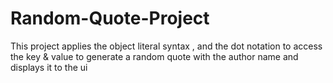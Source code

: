 # Random-Quote-Project
This project applies the object literal syntax , and the dot notation to access the key &amp; value to generate a random quote with the author name and displays it to the ui
